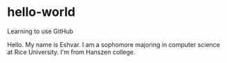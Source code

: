 # hello-world
Learning to use GitHub

Hello. My name is Eshvar. I am a sophomore majoring in computer science at Rice University. I'm from Hanszen college.
